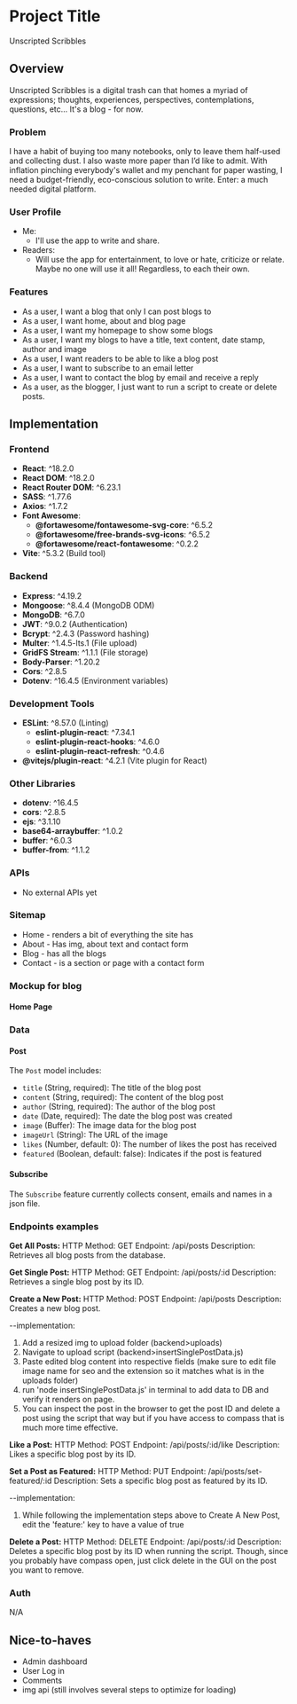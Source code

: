 # Project Title

Unscripted Scribbles

## Overview

Unscripted Scribbles is a digital trash can that homes a myriad of expressions; thoughts, experiences, perspectives, contemplations, questions, etc... It's a blog - for now.

### Problem

I have a habit of buying too many notebooks, only to leave them half-used and collecting dust. I also waste more paper than I’d like to admit. With inflation pinching everybody's wallet and my penchant for paper wasting, I need a budget-friendly, eco-conscious solution to write. Enter: a much needed digital platform.

### User Profile

- Me:
  - I'll use the app to write and share.
- Readers:
  - Will use the app for entertainment, to love or hate, criticize or relate. Maybe no one will use it all! Regardless, to each their own.

### Features

- As a user, I want a blog that only I can post blogs to
- As a user, I want home, about and blog page
- As a user, I want my homepage to show some blogs
- As a user, I want my blogs to have a title, text content, date stamp, author and image
- As a user, I want readers to be able to like a blog post
- As a user, I want to subscribe to an email letter
- As a user, I want to contact the blog by email and receive a reply
- As a user, as the blogger, I just want to run a script to create or delete posts.

## Implementation

### Frontend

- **React**: ^18.2.0
- **React DOM**: ^18.2.0
- **React Router DOM**: ^6.23.1
- **SASS**: ^1.77.6
- **Axios**: ^1.7.2
- **Font Awesome**:
  - **@fortawesome/fontawesome-svg-core**: ^6.5.2
  - **@fortawesome/free-brands-svg-icons**: ^6.5.2
  - **@fortawesome/react-fontawesome**: ^0.2.2
- **Vite**: ^5.3.2 (Build tool)

### Backend

- **Express**: ^4.19.2
- **Mongoose**: ^8.4.4 (MongoDB ODM)
- **MongoDB**: ^6.7.0
- **JWT**: ^9.0.2 (Authentication)
- **Bcrypt**: ^2.4.3 (Password hashing)
- **Multer**: ^1.4.5-lts.1 (File upload)
- **GridFS Stream**: ^1.1.1 (File storage)
- **Body-Parser**: ^1.20.2
- **Cors**: ^2.8.5
- **Dotenv**: ^16.4.5 (Environment variables)

### Development Tools

- **ESLint**: ^8.57.0 (Linting)
  - **eslint-plugin-react**: ^7.34.1
  - **eslint-plugin-react-hooks**: ^4.6.0
  - **eslint-plugin-react-refresh**: ^0.4.6
- **@vitejs/plugin-react**: ^4.2.1 (Vite plugin for React)

### Other Libraries

- **dotenv**: ^16.4.5
- **cors**: ^2.8.5
- **ejs**: ^3.1.10
- **base64-arraybuffer**: ^1.0.2
- **buffer**: ^6.0.3
- **buffer-from**: ^1.1.2

### APIs

- No external APIs yet

### Sitemap

- Home - renders a bit of everything the site has
- About - Has img, about text and contact form
- Blog - has all the blogs
- Contact - is a section or page with a contact form

### Mockup for blog

#### Home Page

### Data

#### Post

The `Post` model includes:

- `title` (String, required): The title of the blog post
- `content` (String, required): The content of the blog post
- `author` (String, required): The author of the blog post
- `date` (Date, required): The date the blog post was created
- `image` (Buffer): The image data for the blog post
- `imageUrl` (String): The URL of the image
- `likes` (Number, default: 0): The number of likes the post has received
- `featured` (Boolean, default: false): Indicates if the post is featured

#### Subscribe

The `Subscribe` feature currently collects consent, emails and names in a json file.

### Endpoints examples

**Get All Posts:**
HTTP Method: GET
Endpoint: /api/posts
Description: Retrieves all blog posts from the database.

**Get Single Post:**
HTTP Method: GET
Endpoint: /api/posts/:id
Description: Retrieves a single blog post by its ID.

**Create a New Post:**
HTTP Method: POST
Endpoint: /api/posts
Description: Creates a new blog post.

--implementation:

1. Add a resized img to upload folder (backend>uploads)
2. Navigate to upload script (backend>insertSinglePostData.js)
3. Paste edited blog content into respective fields (make sure to edit file image name for seo and the extension so it matches what is in the uploads folder)
4. run 'node insertSinglePostData.js' in terminal to add data to DB and verify it renders on page.
5. You can inspect the post in the browser to get the post ID and delete a post using the script that way but if you have access to compass that is much more time effective.

**Like a Post:**
HTTP Method: POST
Endpoint: /api/posts/:id/like
Description: Likes a specific blog post by its ID.

**Set a Post as Featured:**
HTTP Method: PUT
Endpoint: /api/posts/set-featured/:id
Description: Sets a specific blog post as featured by its ID.

--implementation:

1. While following the implementation steps above to Create A New Post, edit the 'feature:' key to have a value of true

**Delete a Post:**
HTTP Method: DELETE
Endpoint: /api/posts/:id
Description: Deletes a specific blog post by its ID when running the script. Though, since you probably have compass open, just click delete in the GUI on the post you want to remove.

### Auth

N/A

##

## Nice-to-haves

- Admin dashboard
- User Log in
- Comments
- img api (still involves several steps to optimize for loading)
